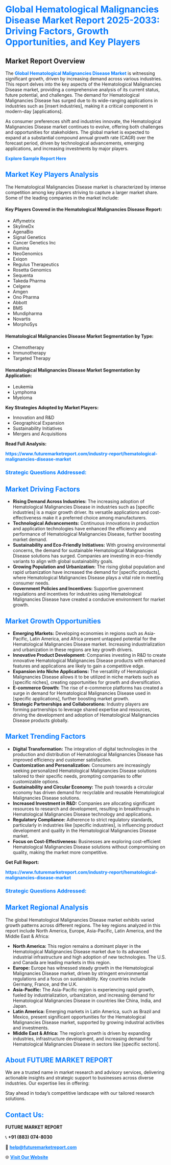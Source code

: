 <h1 style="color: #007BFF;">Global Hematological Malignancies Disease Market Report 2025-2033: Driving Factors, Growth Opportunities, and Key Players</h1>

<section id="overview">
<h2>Market Report Overview</h2>
<p>The <a href="https://www.futuremarketreport.com/industry-report/hematological-malignancies-disease-market" style="color: #007BFF; text-decoration: none;"><strong>Global Hematological Malignancies Disease Market</strong></a> is witnessing significant growth, driven by increasing demand across various industries. This report delves into the key aspects of the Hematological Malignancies Disease market, providing a comprehensive analysis of its current status, future potential, and challenges. The demand for Hematological Malignancies Disease has surged due to its wide-ranging applications in industries such as [insert industries], making it a critical component in modern-day [applications].</p>
<p>As consumer preferences shift and industries innovate, the Hematological Malignancies Disease market continues to evolve, offering both challenges and opportunities for stakeholders. The global market is expected to expand at a substantial compound annual growth rate (CAGR) over the forecast period, driven by technological advancements, emerging applications, and increasing investments by major players.</p>
</section>

<section id="overview">
<p><a href="https://www.futuremarketreport.com/request-sample/reportId=109129" style="color: #007BFF; text-decoration: none;"><strong>Explore Sample Report Here</strong></a></p>
</section>

<section id="key-players">
<h2 style="color: #007BFF;">Market Key Players Analysis</h2>
<p>The Hematological Malignancies Disease market is characterized by intense competition among key players striving to capture a larger market share. Some of the leading companies in the market include:</p>
<h4>Key Players Covered in the Hematological Malignancies Disease Report:</h4>
<ul><li>Affymetrix</li><li>SkylineDx</li><li>AgenaBio</li><li>Signal Genetics</li><li>Cancer Genetics Inc</li><li>Illumina</li><li>NeoGenomics</li><li>Exiqon</li><li>Regulus Therapeutics</li><li>Rosetta Genomics</li><li>Sequenta</li><li>Takeda Pharma</li><li>Celgene</li><li>Amgen</li><li>Ono Pharma</li><li>Abbott</li><li>BMS</li><li>Mundipharma</li><li>Novartis</li><li>MorphoSys</li></ul>
<h4>Hematological Malignancies Disease Market Segmentation by Type:</h4>
<ul><li>Chemotherapy</li><li>Immunotherapy</li><li>Targeted Therapy</li></ul>

<h4>Hematological Malignancies Disease Market Segmentation by Application:</h4>
<ul><li>Leukemia</li><li>Lymphoma</li><li>Myeloma</li></ul>
<p><strong>Key Strategies Adopted by Market Players:</strong></p>
<ul>
<li>Innovation and R&D</li>
<li>Geographical Expansion</li>
<li>Sustainability Initiatives</li>
<li>Mergers and Acquisitions</li>
</ul>
</section>

<section>
<p><strong>Read Full Analysis: </strong></p><a href="https://www.futuremarketreport.com/industry-report/hematological-malignancies-disease-market" style="color: #007BFF; text-decoration: none;"><strong>https://www.futuremarketreport.com/industry-report/hematological-malignancies-disease-market</strong></a>
<h3 style="color: #007BFF;">Strategic Questions Addressed:</h3>
</section>

<section id="driving-factors">
<h2 style="color: #007BFF;">Market Driving Factors</h2>
<ul>
<li><strong>Rising Demand Across Industries:</strong> The increasing adoption of Hematological Malignancies Disease in industries such as [specific industries] is a major growth driver. Its versatile applications and cost-effectiveness make it a preferred choice among manufacturers.</li>
<li><strong>Technological Advancements:</strong> Continuous innovations in production and application technologies have enhanced the efficiency and performance of Hematological Malignancies Disease, further boosting market demand.</li>
<li><strong>Sustainability and Eco-Friendly Initiatives:</strong> With growing environmental concerns, the demand for sustainable Hematological Malignancies Disease solutions has surged. Companies are investing in eco-friendly variants to align with global sustainability goals.</li>
<li><strong>Growing Population and Urbanization:</strong> The rising global population and rapid urbanization have increased the demand for [specific products], where Hematological Malignancies Disease plays a vital role in meeting consumer needs.</li>
<li><strong>Government Policies and Incentives:</strong> Supportive government regulations and incentives for industries using Hematological Malignancies Disease have created a conducive environment for market growth.</li>
</ul>
</section>

<section id="growth-opportunities">
<h2 style="color: #007BFF;">Market Growth Opportunities</h2>
<ul>
<li><strong>Emerging Markets:</strong> Developing economies in regions such as Asia-Pacific, Latin America, and Africa present untapped potential for the Hematological Malignancies Disease market. Increasing industrialization and urbanization in these regions are key growth drivers.</li>
<li><strong>Innovative Product Development:</strong> Companies investing in R&D to create innovative Hematological Malignancies Disease products with enhanced features and applications are likely to gain a competitive edge.</li>
<li><strong>Expansion into Niche Applications:</strong> The versatility of Hematological Malignancies Disease allows it to be utilized in niche markets such as [specific niches], creating opportunities for growth and diversification.</li>
<li><strong>E-commerce Growth:</strong> The rise of e-commerce platforms has created a surge in demand for Hematological Malignancies Disease used in [specific applications], further boosting market growth.</li>
<li><strong>Strategic Partnerships and Collaborations:</strong> Industry players are forming partnerships to leverage shared expertise and resources, driving the development and adoption of Hematological Malignancies Disease products globally.</li>
</ul>
</section>

<section id="trending-factors">
<h2 style="color: #007BFF;">Market Trending Factors</h2>
<ul>
<li><strong>Digital Transformation:</strong> The integration of digital technologies in the production and distribution of Hematological Malignancies Disease has improved efficiency and customer satisfaction.</li>
<li><strong>Customization and Personalization:</strong> Consumers are increasingly seeking personalized Hematological Malignancies Disease solutions tailored to their specific needs, prompting companies to offer customizable options.</li>
<li><strong>Sustainability and Circular Economy:</strong> The push towards a circular economy has driven demand for recyclable and reusable Hematological Malignancies Disease solutions.</li>
<li><strong>Increased Investment in R&D:</strong> Companies are allocating significant resources to research and development, resulting in breakthroughs in Hematological Malignancies Disease technology and applications.</li>
<li><strong>Regulatory Compliance:</strong> Adherence to strict regulatory standards, particularly in industries like [specific industries], is influencing product development and quality in the Hematological Malignancies Disease market.</li>
<li><strong>Focus on Cost-Effectiveness:</strong> Businesses are exploring cost-efficient Hematological Malignancies Disease solutions without compromising on quality, making the market more competitive.</li>
</ul>
</section>

<section>
<p><strong>Get Full Report: </strong></p><a href="https://www.futuremarketreport.com/industry-report/hematological-malignancies-disease-market" style="color: #007BFF; text-decoration: none;"><strong>https://www.futuremarketreport.com/industry-report/hematological-malignancies-disease-market</strong></a>
<h3 style="color: #007BFF;">Strategic Questions Addressed:</h3>
</section>


<section id="regional-analysis">
<h2 style="color: #007BFF;">Market Regional Analysis</h2>
<p>The global Hematological Malignancies Disease market exhibits varied growth patterns across different regions. The key regions analyzed in this report include North America, Europe, Asia-Pacific, Latin America, and the Middle East & Africa:</p>
<ul>
<li><strong>North America:</strong> This region remains a dominant player in the Hematological Malignancies Disease market due to its advanced industrial infrastructure and high adoption of new technologies. The U.S. and Canada are leading markets in this region.</li>
<li><strong>Europe:</strong> Europe has witnessed steady growth in the Hematological Malignancies Disease market, driven by stringent environmental regulations and a focus on sustainability. Key countries include Germany, France, and the U.K.</li>
<li><strong>Asia-Pacific:</strong> The Asia-Pacific region is experiencing rapid growth, fueled by industrialization, urbanization, and increasing demand for Hematological Malignancies Disease in countries like China, India, and Japan.</li>
<li><strong>Latin America:</strong> Emerging markets in Latin America, such as Brazil and Mexico, present significant opportunities for the Hematological Malignancies Disease market, supported by growing industrial activities and investments.</li>
<li><strong>Middle East & Africa:</strong> The region’s growth is driven by expanding industries, infrastructure development, and increasing demand for Hematological Malignancies Disease in sectors like [specific sectors].</li>
</ul>
</section>

<footer>
<h2 style="color: #007BFF;">About FUTURE MARKET REPORT</h2>
<p>We are a trusted name in market research and advisory services, delivering actionable insights and strategic support to businesses across diverse industries. Our expertise lies in offering:</p>

<p>Stay ahead in today’s competitive landscape with our tailored research solutions.</p>

<h2 style="color: #007BFF;">Contact Us:</h2>
<p><strong>FUTURE MARKET REPORT</strong></p>
<p>📞 <strong>+91 (883) 074-8030</strong></p>
<p>📧 <strong><a href="mailto:help@futuremarketreport.com" style="color: #007BFF;">help@futuremarketreport.com</a></strong></p>
<p>🌐 <strong><a href="https://www.futuremarketreport.com/" style="color: #007BFF;">Visit Our Website</a></strong></p>
</footer>